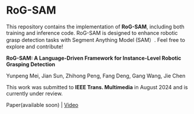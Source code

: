 # RoG-SAM
This repository contains the implementation of **RoG-SAM**, including both training and inference code. RoG-SAM is designed to enhance robotic grasp detection tasks with Segment Anything Model (SAM）. Feel free to explore and contribute!

**RoG-SAM: A Language-Driven Framework for Instance-Level Robotic Grasping Detection**

Yunpeng Mei, Jian Sun, Zhihong Peng,  Fang Deng, Gang Wang, Jie Chen

This work was submitted to **IEEE Trans. Multimedia** in August 2024 and is currently under review.

Paper(available soon) | [Video](https://www.youtube.com/playlist?list=PL7et4nGJAImLGytsJbglGbXl1hacA2dy_)
